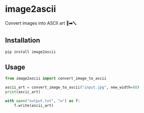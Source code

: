 # image2ascii

Convert images into ASCII art 🎨➡️🔤

## Installation
```bash
pip install image2ascii
```

## Usage
```python
from image2ascii import convert_image_to_ascii

ascii_art = convert_image_to_ascii("input.jpg", new_width=80)
print(ascii_art)

with open("output.txt", "w") as f:
    f.write(ascii_art)
```
